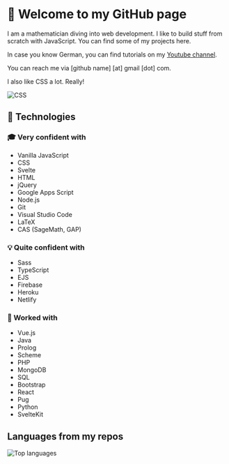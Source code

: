 # :wave: Welcome to my GitHub page

I am a mathematician diving into web development. I like to build stuff from scratch with JavaScript. You can find some of my projects here.

In case you know German, you can find tutorials on my [Youtube channel](https://www.youtube.com/c/ScriptRaccoon).

You can reach me via [github name] [at] gmail [dot] com.

I also like CSS a lot. Really!

![CSS](http://2.bp.blogspot.com/-41v6n3Vaf5s/UeRN_XJ0keI/AAAAAAAAN2Y/YxIHhddGiaw/s1600/css.gif)

## :test_tube: Technologies 

### :mortar_board: Very confident with
 
- Vanilla JavaScript
- CSS
- Svelte
- HTML
- jQuery
- Google Apps Script
- Node.js
- Git
- Visual Studio Code
- LaTeX
- CAS (SageMath, GAP)

### :bulb: Quite confident with
- Sass
- TypeScript
- EJS
- Firebase
- Heroku
- Netlify

### :hammer: Worked with

- Vue.js
- Java
- Prolog
- Scheme
- PHP
- MongoDB
- SQL
- Bootstrap
- React
- Pug
- Python
- SvelteKit

## Languages from my repos

![Top languages](https://github-readme-stats.vercel.app/api/top-langs/?username=ScriptRaccoon&langs_count=10)
